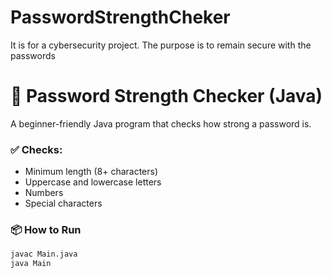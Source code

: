 # PasswordStrengthCheker
It is for a cybersecurity project. The purpose is to remain secure with the passwords

# 🔐 Password Strength Checker (Java)

A beginner-friendly Java program that checks how strong a password is.

### ✅ Checks:
- Minimum length (8+ characters)
- Uppercase and lowercase letters
- Numbers
- Special characters

### 📦 How to Run
```bash
javac Main.java
java Main
